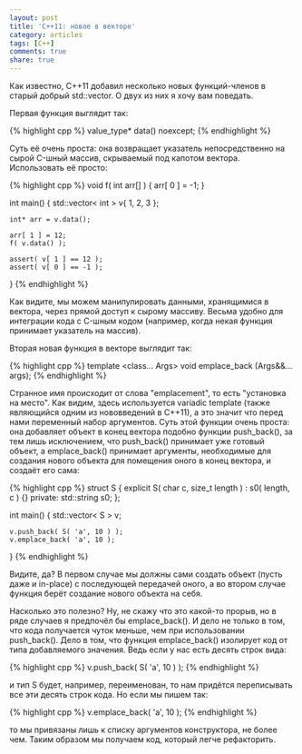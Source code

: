 ```yaml
---
layout: post
title: 'C++11: новое в векторе'
category: articles
tags: [C++]
comments: true
share: true
---
```


Как известно, C++11 добавил несколько новых функций-членов в старый добрый std::vector. О двух из них я хочу вам поведать.

Первая функция выглядит так:

{% highlight cpp %}
value_type* data() noexcept;
{% endhighlight %}

Суть её очень проста: она возвращает указатель непосредственно на сырой C-шный массив, скрываемый под капотом вектора. Использовать её просто:

{% highlight cpp %}
void f( int arr[] ) {
    arr[ 0 ] = -1;
}

int main() {
    std::vector< int > v{ 1, 2, 3 };

    int* arr = v.data();

    arr[ 1 ] = 12;
    f( v.data() );

    assert( v[ 1 ] == 12 );
    assert( v[ 0 ] == -1 );
}
{% endhighlight %}

Как видите, мы можем манипулировать данными, хранящимися в вектора, через прямой доступ к сырому массиву. Весьма удобно для интеграции кода с C-шным кодом (например, когда некая функция принимает указатель на массив).

Вторая новая функция в векторе выглядит так:

{% highlight cpp %}
template <class... Args>
  void emplace_back (Args&&... args);
{% endhighlight %}

Странное имя происходит от слова "emplacement", то есть "установка на место". Как видим, здесь используется variadic template (также являющийся одним из нововведений в C++11), а это значит что перед нами переменный набор аргументов. Суть этой функции очень проста: она добавляет объект в конец вектора подобно функции push_back(), за тем лишь исключением, что push_back() принимает уже готовый объект, а emplace_back() принимает аргументы, необходимые для создания нового объекта для помещения оного в конец вектора, и создаёт его сама:

{% highlight cpp %}
struct S {
    explicit S( char c, size_t length ) :
            s0( length, c ) {}
private:
    std::string s0;
};

int main() {
    std::vector< S > v;
    
    v.push_back( S( 'a', 10 ) );
    v.emplace_back( 'a', 10 );
}
{% endhighlight %}

Видите, да? В первом случае мы должны сами создать объект (пусть даже и in-place) с последующей передачей оного, а во втором случае функция берёт создание нового объекта на себя.

Насколько это полезно? Ну, не скажу что это какой-то прорыв, но в ряде случаев я предпочёл бы emplace_back(). И дело не только в том, что кода получается чуток меньше, чем при использовании push_back(). Дело в том, что функция emplace_back() изолирует код от типа добавляемого значения. Ведь если у нас есть десять строк вида:

{% highlight cpp %}
v.push_back( S( 'a', 10 ) );
{% endhighlight %}

и тип S будет, например, переименован, то нам придётся переписывать все эти десять строк кода. Но если мы пишем так:

{% highlight cpp %}
v.emplace_back( 'a', 10 );
{% endhighlight %}

то мы привязаны лишь к списку аргументов конструктора, не более чем. Таким образом мы получаем код, который легче рефакторить.
